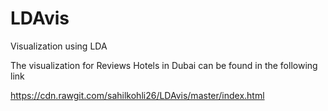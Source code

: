 # LDAvis
Visualization using LDA

The visualization for Reviews Hotels in Dubai can be found in the following link

https://cdn.rawgit.com/sahilkohli26/LDAvis/master/index.html
